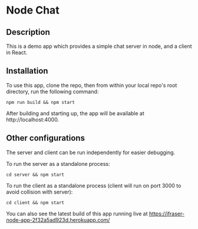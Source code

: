 # Node Chat
## Description
This is a demo app which provides a simple chat server in node, and a client in React.

## Installation
To use this app, clone the repo, then from within your local repo's root directory, run the following command:
```
npm run build && npm start
```
After building and starting up, the app will be available at http://localhost:4000.

## Other configurations
The server and client can be run independently for easier debugging.

To run the server as a standalone process:
```
cd server && npm start
```
To run the client as a standalone process (client will run on port 3000 to avoid collision with server):
```
cd client && npm start
```

You can also see the latest build of this app running live at https://jfraser-node-app-2f32a5ad923d.herokuapp.com/
